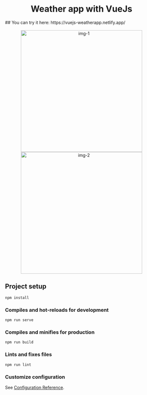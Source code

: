 <h1 align='center'> Weather app with VueJs </h1>
## You can try it here: https://vuejs-weatherapp.netlify.app/ 
</br>
</br>
<div align='center'>
  <img width='400' heigth='700' src='https://i.ibb.co/hR2Vr01/vue-app-2.png' alt='img-1' />
   <img width='400' heigth='700' src='https://i.ibb.co/6J2YNyv/vue-app-1.png' alt='img-2' />
</div>

## Project setup
```
npm install
```

### Compiles and hot-reloads for development
```
npm run serve
```

### Compiles and minifies for production
```
npm run build
```

### Lints and fixes files
```
npm run lint
```

### Customize configuration
See [Configuration Reference](https://cli.vuejs.org/config/).
